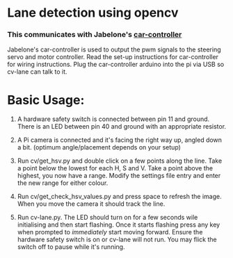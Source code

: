 # Lane detection using opencv

### This communicates with Jabelone's [car-controller](https://github.com/jabelone/car-controller/)
Jabelone's car-controller is used to output the pwm signals to the steering servo and motor controller.  Read the set-up instructions for car-controller for wiring instructions.  Plug the car-controller arduino into the pi via USB so cv-lane can talk to it.

# Basic Usage:

1) A hardware safety switch is connected between pin 11 and ground.  There is an LED between pin 40 and ground with an appropriate resistor.

2) A Pi camera is connected and it's facing the right way up, angled down a bit. (optimum angle/placement depends on your setup)

3) Run cv/get_hsv.py and double click on a few points along the line.  Take a point below the lowest for each H, S and V.  Take a point above the highest, you now have a range.  Modify the settings file entry and enter the new range for either colour.

4) Run cv/get_check_hsv_values.py and press space to refresh the image.  When you move the camera it should track the line.

5) Run cv-lane.py.  The LED should turn on for a few seconds wile initialising and then start flashing.  Once it starts flashing press any key when prompted to *immediately* start moving forward.  Ensure the hardware safety switch is on or cv-lane will not run.  You may flick the switch off to pause while it's running.
